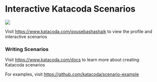 # Interactive Katacoda Scenarios

[![](http://shields.katacoda.com/katacoda/gousebashashaik/count.svg)](https://www.katacoda.com/gousebashashaik "Get your profile on Katacoda.com")

Visit https://www.katacoda.com/gousebashashaik to view the profile and interactive scenarios

### Writing Scenarios
Visit https://www.katacoda.com/docs to learn more about creating Katacoda scenarios

For examples, visit https://github.com/katacoda/scenario-example

